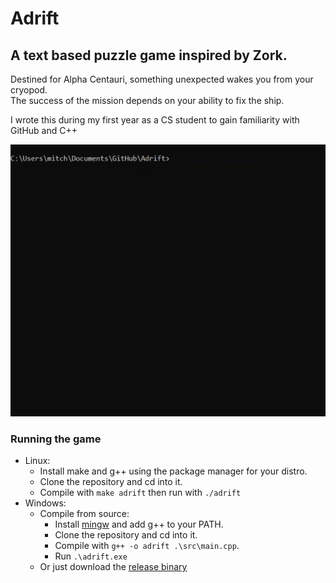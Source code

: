 # Adrift

## A text based puzzle game inspired by Zork.

Destined for Alpha Centauri, something unexpected wakes you from your cryopod.  
The success of the mission depends on your ability to fix the ship.

I wrote this during my first year as a CS student to gain familiarity with GitHub and C++

![adrift gif](./screenshots/adrift_gif.gif)

### Running the game

* Linux:
   * Install make and g++ using the package manager for your distro.
   * Clone the repository and cd into it.
   * Compile with `make adrift` then run with `./adrift`  
* Windows:
   * Compile from source:
      * Install [mingw](http://www.mingw.org/) and add g++ to your PATH.
      * Clone the repository and cd into it.
      * Compile with `g++ -o adrift .\src\main.cpp`. 
      * Run `.\adrift.exe`  
   * Or just download the [release binary](https://github.com/mitchfen/Adrift/releases/tag/v1.0)
